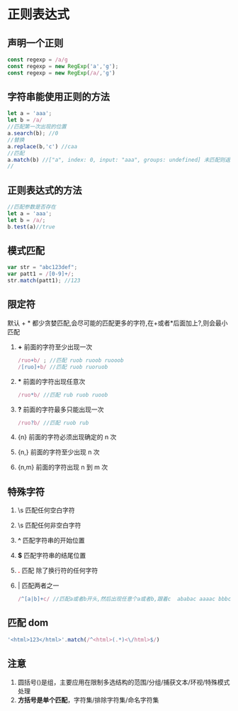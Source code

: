 # 正则表达式

## 声明一个正则

```JavaScript
const regexp = /a/g
const regexp = new RegExp('a','g');
const regexp = new RegExp(/a/,'g')
```

## 字符串能使用正则的方法

```JavaScript
let a = 'aaa';
let b = /a/
//匹配第一次出现的位置
a.search(b); //0
//替换
a.replace(b,'c') //caa
//匹配
a.match(b) //["a", index: 0, input: "aaa", groups: undefined] 未匹配则返回null
//
```

## 正则表达式的方法

```JavaScript
//匹配参数是否存在
let a = 'aaa';
let b = /a/;
b.test(a)//true
```

## 模式匹配

```JavaScript
var str = "abc123def";
var patt1 = /[0-9]+/;
str.match(patt1); //123
```

## 限定符

默认 + * 都少贪婪匹配,会尽可能的匹配更多的字符,在+或者*后面加上?,则会最小匹配

1. **+** 前面的字符至少出现一次

   ```JavaScript
   /ruo+b/ ; //匹配 ruob ruoob ruooob
   /[ruo]+b/ //匹配 ruob ruoruob
   ```

2. **\*** 前面的字符出现任意次

   ```JavaScript
   /ruo*b/ //匹配 rub ruob ruoob
   ```

3. **?** 前面的字符最多只能出现一次

   ```JavaScript
   /ruo?b/ //匹配 ruob rub
   ```

4. {n} 前面的字符必须出现确定的 n 次

5. {n,} 前面的字符至少出现 n 次

6. {n,m} 前面的字符出现 n 到 m 次

## 特殊字符

1. \s 匹配任何空白字符

2. \s 匹配任何非空白字符

3. **^** 匹配字符串的开始位置

4. **\$** 匹配字符串的结尾位置

5. <font color="red">**.**</font> 匹配 除了换行符的任何字符

6. | 匹配两者之一

   ```JavaScript
   /^[a|b]+c/ //匹配a或者b开头,然后出现任意个a或者b,跟着c  ababac aaaac bbbc
   ```

## 匹配 dom

```JavaScript
'<html>123</html>'.match(/^<html>(.*)<\/html>$/)
```

## 注意

1. 圆括号()是组，主要应用在限制多选结构的范围/分组/捕获文本/环视/特殊模式处理
2. **方括号是单个匹配**，字符集/排除字符集/命名字符集
